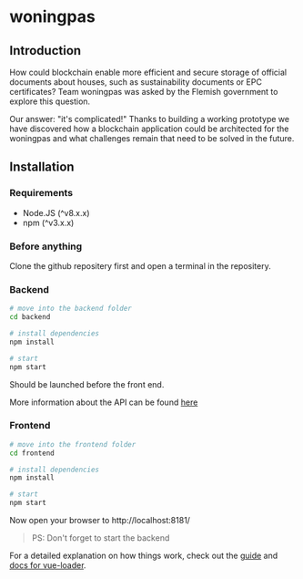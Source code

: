 # woningpas

## Introduction

How could blockchain enable more efficient and secure storage of official documents about houses, such as sustainability documents or EPC certificates? Team woningpas was asked by the Flemish government to explore this question.

Our answer: "it's complicated!" Thanks to building a working prototype we have discovered how a blockchain application could be architected for the woningpas and what challenges remain that need to be solved in the future.

## Installation

### Requirements

* Node.JS (^v8.x.x)
* npm (^v3.x.x)

### Before anything

Clone the github repositery first and open a terminal in the repositery.

### Backend

``` bash
# move into the backend folder
cd backend

# install dependencies
npm install

# start
npm start
```

Should be launched before the front end.

More information about the API can be found [here](backend/API.md)

### Frontend

``` bash
# move into the frontend folder
cd frontend

# install dependencies
npm install

# start
npm start
```

Now open your browser to http://localhost:8181/

> PS: Don't forget to start the backend

For a detailed explanation on how things work, check out the [guide](http://vuejs-templates.github.io/webpack/) and [docs for vue-loader](http://vuejs.github.io/vue-loader).
